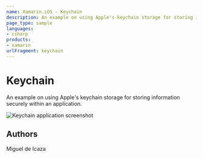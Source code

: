 ```yaml
---
name: Xamarin.iOS - Keychain
description: An example on using Apple's keychain storage for storing information securely within an application.
page_type: sample
languages:
- csharp
products:
- xamarin
urlFragment: keychain
---
```

# Keychain

An example on using Apple's keychain storage for storing
information securely within an application.

![Keychain application screenshot](Screenshots/Keychain.png "Keychain application screenshot")

## Authors

Miguel de Icaza
